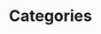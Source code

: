 ---
layout: categories
title: Categories
permalink: /categories
description: "Categorically sort Arvind Ram Sankar's blog post"

---